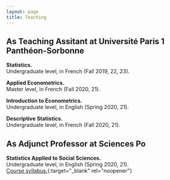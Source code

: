 ```yaml
---
layout: page
title: Teaching
---
```


## As Teaching Assitant at Université Paris 1 Panthéon-Sorbonne

**Statistics.** <br> 
Undergraduate level, in French (Fall 2019, 22, 23).

**Applied Econometrics.** <br> 
Master level, in French (Fall 2020, 21).

**Introduction to Econometrics.** <br> 
Undergraduate level, in English (Spring 2020, 21).

**Descriptive Statistics.** <br> 
Undergraduate level, in French (Fall 2020, 21).<br>

## As Adjunct Professor at Sciences Po

**Statistics Applied to Social Sciences.** <br> 
Undergraduate level, in English (Spring 2020, 21). <br> 
[Course syllabus.](https://thiagoscarelli.github.io/assets/pdfs/scarelli_stats_intro_syllabus_scp.pdf){:target="_blank" rel="noopener"}
